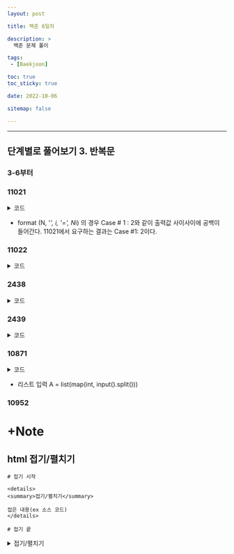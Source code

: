 ```yaml
---
layout: post

title: 백준 6일차

description: >
  백준 문제 풀이

tags:
 - [Baekjoon]

toc: true
toc_sticky: true

date: 2022-10-06

sitemap: false

---
```

---

## 단계별로 풀어보기 3. 반복문
### 3-6부터

### 11021
<details>
<summary>코드</summary>

```py
import sys

T = int(input()) #Test case
for i in range(1, T+1):
        A, B = map(int, sys.stdin.readline().split())
        print(f'Case #{i}: {A+B}')
```
</details>

- format 
(N, '*', i, '=', N*i) 의 경우 Case # 1 : 2와 같이 출력값 사이사이에 공백이 들어간다. 11021에서 요구하는 결과는 Case #1: 2이다.

### 11022
<details>
<summary>코드</summary>

```py
import sys

T = int(input()) #Test case
for i in range(1, T+1):
        A, B = map(int, sys.stdin.readline().split())
        print(f'Case #{i}: {A} + {B} = {A+B}')
```
</details>

### 2438
<details>
<summary>코드</summary>

```py
N = int(input())
for i in range(1, N+1):
    print('*' * i)
```
</details>

### 2439
<details>
<summary>코드</summary>

```py
N = int(input())
for i in range(1, N+1):
    print(' ' * (N-i) + '*' * i)
```
</details>

### 10871
<details>
<summary>코드</summary>

<Tabs>
<TabItem label="내 풀이">

```py
N, X = map(int, input().split())
A = list(map(int, input().split()))

for i in range(N):
    if A[i] < X:
        print(A[i], end=" ")
```

</TabItem>
<TabItem label="다른 풀이">

```py
n,x=map(int,input().split())
#a=map(int,list(input().split()))
a = list(map(int, input().split()))
for i in a:
    if i<x:
        print(i,end=" ")
```

</TabItem>

</details>

- 리스트 입력 
A = list(map(int, input().split()))

### 10952

# +Note
## html 접기/펼치기
```
# 접기 시작

<details>
<summary>접기/펼치기</summary>

접은 내용(ex 소스 코드)
</details>

# 접기 끝
```

<details>
<summary>접기/펼치기</summary>

접은 내용(ex 소스 코드)
</details>